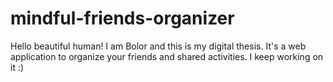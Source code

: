 # mindful-friends-organizer
Hello beautiful human! I am Bolor and this is my digital thesis.
It's a web application to organize your friends and shared activities.
I keep working on it :)
